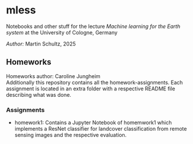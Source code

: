 # mless
Notebooks and other stuff for the lecture _Machine learning for the Earth system_ at the University of Cologne, Germany

_Author:_ Martin Schultz, 2025

## Homeworks
Homeworks author: Caroline Jungheim  
Additionally this repository contains all the homework-assignments. Each assignment is located in an extra folder with a respective README file describing what was done.

### Assignments
- homework1: Contains a Jupyter Notebook of homemwork1 which implements a ResNet classifier for landcover classification from remote sensing images and the respective evaluation.


